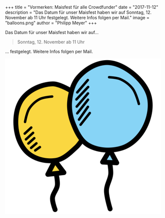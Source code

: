 +++
title = "Vormerken: Maisfest für alle Crowdfunder"
date = "2017-11-12"
description = "Das Datum für unser Maisfest haben wir auf Sonntag, 12. November ab 11 Uhr festgelegt. Weitere Infos folgen per Mail."
image = "balloons.png"
author = "Philipp Meyer"
+++

Das Datum für unser Maisfest haben wir auf...

> Sonntag, 12. November ab 11 Uhr 

... festgelegt. Weitere Infos folgen per Mail.

![Maisfest](balloons.png)
